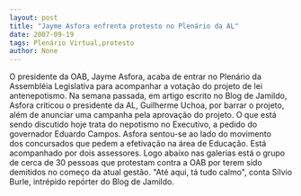 ```yaml
---
layout: post
title: "Jayme Asfora enfrenta protesto no Plenário da AL"
date: 2007-09-19
tags: Plenário Virtual,protesto
author: None
---
```

O presidente da OAB, Jayme Asfora, acaba de entrar no Plen&aacute;rio da Assembl&eacute;ia Legislativa para acompanhar a vota&ccedil;&atilde;o do projeto de lei antenepotismo. Na semana passada, em artigo escrito no Blog de Jamildo, Asfora criticou o presidente da AL, Guilherme Uchoa, por barrar o projeto, al&eacute;m de anunciar uma campanha pela aprova&ccedil;&atilde;o do projeto. O que est&aacute; sendo discutido hoje trata do nepotismo no Executivo, a pedido do governador Eduardo Campos.
Asfora sentou-se ao lado do movimento dos&nbsp;concursados que pedem a efetiva&ccedil;&atilde;o&nbsp;na&nbsp;&aacute;rea de Educa&ccedil;&atilde;o. Est&aacute; acompanhado por dois assessores. Logo abaixo nas galerias est&aacute; o grupo de cerca de 30 pessoas que protestam contra a OAB por terem sido demitidos no come&ccedil;o da atual gest&atilde;o. &quot;At&eacute; aqui, t&aacute; tudo calmo&quot;, conta S&iacute;lvio Burle, intr&eacute;pido rep&oacute;rter do Blog de Jamildo. 